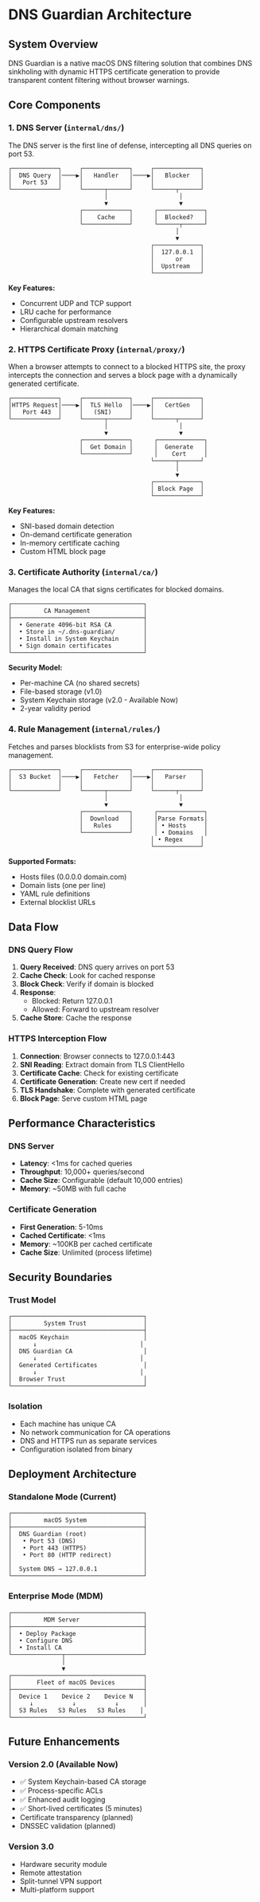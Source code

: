 # DNS Guardian Architecture

## System Overview

DNS Guardian is a native macOS DNS filtering solution that combines DNS sinkholing with dynamic HTTPS certificate generation to provide transparent content filtering without browser warnings.

## Core Components

### 1. DNS Server (`internal/dns/`)

The DNS server is the first line of defense, intercepting all DNS queries on port 53.

```
┌─────────────┐     ┌─────────────┐     ┌─────────────┐
│  DNS Query  │────▶│   Handler   │────▶│   Blocker   │
│   Port 53   │     │             │     │             │
└─────────────┘     └──────┬──────┘     └──────┬──────┘
                           │                    │
                           ▼                    ▼
                    ┌─────────────┐      ┌─────────────┐
                    │    Cache    │      │  Blocked?   │
                    └─────────────┘      └──────┬──────┘
                                               │
                                               ▼
                                        ┌─────────────┐
                                        │  127.0.0.1  │
                                        │      or     │
                                        │  Upstream   │
                                        └─────────────┘
```

**Key Features:**
- Concurrent UDP and TCP support
- LRU cache for performance
- Configurable upstream resolvers
- Hierarchical domain matching

### 2. HTTPS Certificate Proxy (`internal/proxy/`)

When a browser attempts to connect to a blocked HTTPS site, the proxy intercepts the connection and serves a block page with a dynamically generated certificate.

```
┌─────────────┐     ┌─────────────┐     ┌─────────────┐
│HTTPS Request│────▶│  TLS Hello  │────▶│   CertGen   │
│   Port 443  │     │   (SNI)     │     │             │
└─────────────┘     └──────┬──────┘     └──────┬──────┘
                           │                    │
                           ▼                    ▼
                    ┌─────────────┐      ┌─────────────┐
                    │  Get Domain │      │  Generate   │
                    └─────────────┘      │    Cert     │
                                        └──────┬──────┘
                                               │
                                               ▼
                                        ┌─────────────┐
                                        │ Block Page  │
                                        └─────────────┘
```

**Key Features:**
- SNI-based domain detection
- On-demand certificate generation
- In-memory certificate caching
- Custom HTML block page

### 3. Certificate Authority (`internal/ca/`)

Manages the local CA that signs certificates for blocked domains.

```
┌─────────────────────────────────────┐
│         CA Management               │
├─────────────────────────────────────┤
│  • Generate 4096-bit RSA CA         │
│  • Store in ~/.dns-guardian/        │
│  • Install in System Keychain       │
│  • Sign domain certificates         │
└─────────────────────────────────────┘
```

**Security Model:**
- Per-machine CA (no shared secrets)
- File-based storage (v1.0)
- System Keychain storage (v2.0 - Available Now)
- 2-year validity period

### 4. Rule Management (`internal/rules/`)

Fetches and parses blocklists from S3 for enterprise-wide policy management.

```
┌─────────────┐     ┌─────────────┐     ┌─────────────┐
│  S3 Bucket  │────▶│   Fetcher   │────▶│   Parser    │
│             │     │             │     │             │
└─────────────┘     └──────┬──────┘     └──────┬──────┘
                           │                    │
                           ▼                    ▼
                    ┌─────────────┐      ┌─────────────┐
                    │  Download   │      │Parse Formats│
                    │   Rules     │      │ • Hosts     │
                    └─────────────┘      │ • Domains   │
                                        │ • Regex     │
                                        └─────────────┘
```

**Supported Formats:**
- Hosts files (0.0.0.0 domain.com)
- Domain lists (one per line)
- YAML rule definitions
- External blocklist URLs

## Data Flow

### DNS Query Flow

1. **Query Received**: DNS query arrives on port 53
2. **Cache Check**: Look for cached response
3. **Block Check**: Verify if domain is blocked
4. **Response**:
   - Blocked: Return 127.0.0.1
   - Allowed: Forward to upstream resolver
5. **Cache Store**: Cache the response

### HTTPS Interception Flow

1. **Connection**: Browser connects to 127.0.0.1:443
2. **SNI Reading**: Extract domain from TLS ClientHello
3. **Certificate Cache**: Check for existing certificate
4. **Certificate Generation**: Create new cert if needed
5. **TLS Handshake**: Complete with generated certificate
6. **Block Page**: Serve custom HTML page

## Performance Characteristics

### DNS Server
- **Latency**: <1ms for cached queries
- **Throughput**: 10,000+ queries/second
- **Cache Size**: Configurable (default 10,000 entries)
- **Memory**: ~50MB with full cache

### Certificate Generation
- **First Generation**: 5-10ms
- **Cached Certificate**: <1ms
- **Memory**: ~100KB per cached certificate
- **Cache Size**: Unlimited (process lifetime)

## Security Boundaries

### Trust Model
```
┌─────────────────────────────────────┐
│         System Trust                │
├─────────────────────────────────────┤
│  macOS Keychain                     │
│      ↓                             │
│  DNS Guardian CA                    │
│      ↓                             │
│  Generated Certificates             │
│      ↓                             │
│  Browser Trust                      │
└─────────────────────────────────────┘
```

### Isolation
- Each machine has unique CA
- No network communication for CA operations
- DNS and HTTPS run as separate services
- Configuration isolated from binary

## Deployment Architecture

### Standalone Mode (Current)
```
┌─────────────────────────────────────┐
│         macOS System                │
├─────────────────────────────────────┤
│  DNS Guardian (root)                │
│   • Port 53 (DNS)                   │
│   • Port 443 (HTTPS)                │
│   • Port 80 (HTTP redirect)         │
│                                     │
│  System DNS → 127.0.0.1             │
└─────────────────────────────────────┘
```

### Enterprise Mode (MDM)
```
┌─────────────────────────────────────┐
│         MDM Server                  │
├─────────────────────────────────────┤
│  • Deploy Package                   │
│  • Configure DNS                    │
│  • Install CA                       │
└──────────────┬──────────────────────┘
               │
               ▼
┌─────────────────────────────────────┐
│       Fleet of macOS Devices        │
├─────────────────────────────────────┤
│  Device 1    Device 2    Device N   │
│     ↓           ↓           ↓       │
│  S3 Rules   S3 Rules   S3 Rules    │
└─────────────────────────────────────┘
```

## Future Enhancements

### Version 2.0 (Available Now)
- ✅ System Keychain-based CA storage
- ✅ Process-specific ACLs
- ✅ Enhanced audit logging
- ✅ Short-lived certificates (5 minutes)
- Certificate transparency (planned)
- DNSSEC validation (planned)

### Version 3.0
- Hardware security module
- Remote attestation
- Split-tunnel VPN support
- Multi-platform support